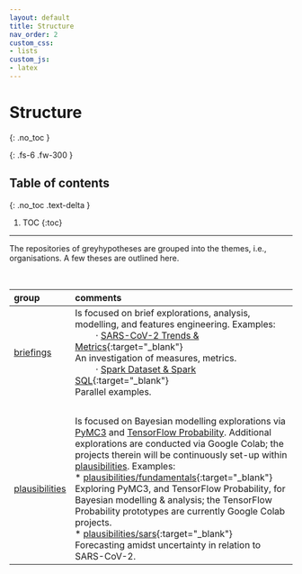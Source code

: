 ```yaml
---
layout: default
title: Structure
nav_order: 2
custom_css:
- lists
custom_js:
- latex
---
```


# Structure
{: .no_toc }



{: .fs-6 .fw-300 }

## Table of contents
{: .no_toc .text-delta }

1. TOC
{:toc}

---

The repositories of greyhypotheses are grouped into the themes, i.e., organisations.  A few theses are outlined here.

<br>


group |comments
:--- |:---
[briefings](https://github.com/briefings) | Is focused on brief explorations, analysis, modelling, and features engineering.  Examples: <br> $\qquad \cdot$ [SARS-CoV-2 Trends & Metrics](https://briefings.github.io/briefings/sars){:target="\_blank"}<br>An investigation of measures, metrics.<br> $\qquad \cdot$ [Spark Dataset & Spark SQL](https://briefings.github.io/briefings/spark-dataset-and-spark-sql){:target="\_blank"}<br>Parallel examples.
&nbsp; | &nbsp;
[plausibilities](https://github.com/plausibilities) |Is focused on Bayesian modelling explorations via <a href="https://docs.pymc.io" target="\_blank">PyMC3</a> and <a href="https://www.tensorflow.org/probability/">TensorFlow Probability</a>.  Additional explorations are conducted via Google Colab; the projects therein will be continuously set-up within <a href="https://github.com/plausibilities" target="\_blank">plausibilities</a>.  Examples: <br> * [plausibilities/fundamentals](https://github.com/plausibilities/fundamentals){:target="\_blank"}<br/>Exploring PyMC3, and TensorFlow Probability, for Bayesian modelling & analysis; the TensorFlow Probability prototypes are currently Google Colab projects. <br> * [plausibilities/sars](https://github.com/plausibilities/sars){:target="\_blank"}<br/>Forecasting amidst uncertainty in relation to SARS-CoV-2.


<br>
<br>
